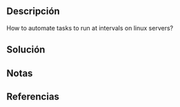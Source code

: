 ## Descripción
How to automate tasks to run at intervals on linux servers?
## Solución
## Notas
## Referencias
